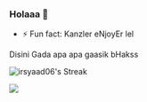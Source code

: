 ### Holaaa 👾

- ⚡ Fun fact: Kanzler eNjoyEr lel

Disini Gada apa apa gaasik bHakss

![irsyaad06's Streak](https://github-readme-streak-stats.herokuapp.com/?user=irsyaad06&theme=radical&hide_border=false)<br/>

[![](https://visitcount.itsvg.in/api?id=irsyaad06&label=Seek%20on%20me%3F&color=11&icon=6&pretty=true)](https://visitcount.itsvg.in)
